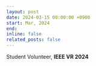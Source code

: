 ```yaml
---
layout: post
date: 2024-03-15 00:00:00 +0900
start: Mar, 2024
end: 
inline: false
related_posts: false
---
```


Student Volunteer, <b>IEEE VR 2024</b>